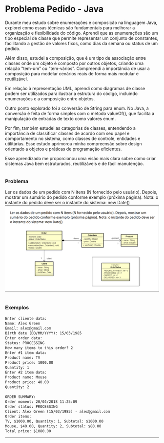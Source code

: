 # Problema Pedido - Java

Durante meu estudo sobre enumerações e composição na linguagem Java, explorei como essas técnicas são fundamentais para melhorar a organização e flexibilidade do código. Aprendi que as enumerações são um tipo especial de classe que permite representar um conjunto de constantes, facilitando a gestão de valores fixos, como dias da semana ou status de um pedido.

Além disso, estudei a composição, que é um tipo de associação entre classes onde um objeto é composto por outros objetos, criando uma relação "tem-um" ou "tem-vários". Compreendi a importância de usar a composição para modelar cenários reais de forma mais modular e reutilizável.

Em relação à representação UML, aprendi como diagramas de classe podem ser utilizados para ilustrar a estrutura do código, incluindo enumerações e a composição entre objetos.

Outro ponto explorado foi a conversão de String para enum. No Java, a conversão é feita de forma simples com o método valueOf(), que facilita a manipulação de entradas de texto como valores enum.

Por fim, também estudei as categorias de classes, entendendo a importância de classificar classes de acordo com seu papel e comportamento no sistema, como classes de controle, entidades e utilitárias. Esse estudo aprimorou minha compreensão sobre design orientado a objetos e práticas de programação eficientes.

Esse aprendizado me proporcionou uma visão mais clara sobre como criar sistemas Java bem estruturados, reutilizáveis e de fácil manutenção.
#
### Problema
Ler os dados de um pedido com N itens (N fornecido pelo usuário). Depois, mostrar um sumário do pedido conforme exemplo (próxima página). Nota: o instante do pedido deve ser o instante do sistema: new Date()
![UML - Order](https://github.com/AndreyNicollas/Composicao_Enumeracao_ProblemOrder/blob/main/Captura%20de%20tela%202025-03-24%20115217.png)
#
### Exemplos
```
Enter cliente data:
Name: Alex Green
Email: alex@gmail.com
Birth date (DD/MM/YYYY): 15/03/1985
Enter order data:
Status: PROCESSING
How many items to this order? 2
Enter #1 item data:
Product name: TV
Product price: 1000.00
Quantity: 1
Enter #2 item data:
Product name: Mouse
Product price: 40.00
Quantity: 2

ORDER SUMMARY:
Order moment: 20/04/2018 11:25:09
Order status: PROCESSING
Client: Alex Green (15/03/1985) - alex@gmail.com
Order items:
TV, $1000.00, Quantity: 1, Subtotal: $1000.00
Mouse, $40.00, Quantity: 2, Subtotal: $80.00
Total price: $1080.00
```
____
